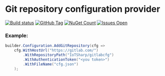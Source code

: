 # Git repository configuration provider
[![Build status](https://ci.appveyor.com/api/projects/status/egfxe7u2b23672j6?svg=true)](https://ci.appveyor.com/project/MaiKeBing/extensions-configuration-gitrepository)
[![GitHub Tag](https://img.shields.io/github/tag/IoTSharp/Extensions.Configuration.GitRepository.svg?style=flat-square)](https://github.com/IoTSharp/Extensions.Configuration.GitRepository/releases)
[![NuGet Count](https://img.shields.io/nuget/dt/Extensions.Configuration.GitRepository.svg?style=flat-square)](https://www.nuget.org/packages/Extensions.Configuration.GitRepository/)
[![Issues Open](https://img.shields.io/github/issues/IoTSharp/Extensions.Configuration.GitRepository.svg?style=flat-square)](https://github.com/IoTSharp/Extensions.Configuration.GitRepository/issues)

### Example:

```csharp
builder.Configuration.AddGitRepository(cfg =>
    cfg.WithHostUrl("https://gitlab.com/")
        .WithRepositoryPath("IoTSharp/gitlabcfg")
        .WithAuthenticationToken("<you token>")
        .WithFileName("cfg.json")
    );
```
